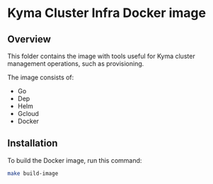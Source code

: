 # Kyma Cluster Infra Docker image

## Overview

This folder contains the image with tools useful for Kyma cluster management operations, such as provisioning.

The image consists of:
- Go
- Dep
- Helm
- Gcloud
- Docker

## Installation

To build the Docker image, run this command:

```bash
make build-image
```
